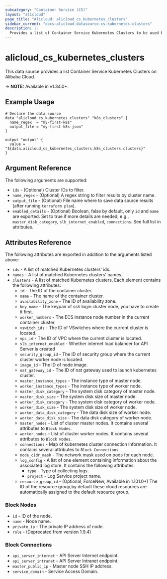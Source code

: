 ```yaml
---
subcategory: "Container Service (CS)"
layout: "alicloud"
page_title: "Alicloud: alicloud_cs_kubernetes_clusters"
sidebar_current: "docs-alicloud-datasource-cs-kubernetes-clusters"
description: |-
  Provides a list of Container Service Kubernetes Clusters to be used by the alicloud_cs_kubernetes_clusters resource.
---
```


# alicloud\_cs\_kubernetes\_clusters

This data source provides a list Container Service Kubernetes Clusters on Alibaba Cloud.

-> **NOTE:** Available in v1.34.0+.

## Example Usage

```
# Declare the data source
data "alicloud_cs_kubernetes_clusters" "k8s_clusters" {
  name_regex  = "my-first-k8s"
  output_file = "my-first-k8s-json"
}

output "output" {
  value = "${data.alicloud_cs_kubernetes_clusters.k8s_clusters.clusters}"
}
```

## Argument Reference

The following arguments are supported:

* `ids` - (Optional) Cluster IDs to filter.
* `name_regex` - (Optional) A regex string to filter results by cluster name.
* `output_file` - (Optional) File name where to save data source results (after running `terraform plan`).
* `enabled_details` - (Optional) Boolean, false by default, only `id` and `name` are exported. Set to true if more details are needed, e.g., `master_disk_category`, `slb_internet_enabled`, `connections`. See full list in attributes.

## Attributes Reference

The following attributes are exported in addition to the arguments listed above:

* `ids` - A list of matched Kubernetes clusters' ids.
* `names` - A list of matched Kubernetes clusters' names.
* `clusters` - A list of matched Kubernetes clusters. Each element contains the following attributes:
  * `id` - The ID of the container cluster.
  * `name` - The name of the container cluster.
  * `availability_zone` - The ID of availability zone.
  * `key_name` - The keypair of ssh login cluster node, you have to create it first.
  * `worker_numbers` - The ECS instance node number in the current container cluster.
  * `vswitch_ids` - The ID of VSwitches where the current cluster is located.
  * `vpc_id` - The ID of VPC where the current cluster is located.
  * `slb_internet_enabled` - Whether internet load balancer for API Server is created
  * `security_group_id` - The ID of security group where the current cluster worker node is located.
  * `image_id` - The ID of node image.
  * `nat_gateway_id` - The ID of nat gateway used to launch kubernetes cluster.
  * `master_instance_types` - The instance type of master node.
  * `worker_instance_types` - The instance type of worker node.
  * `master_disk_category` - The system disk category of master node.
  * `master_disk_size` - The system disk size of master node.
  * `worker_disk_category` - The system disk category of worker node.
  * `worker_disk_size` - The system disk size of worker node.
  * `worker_data_disk_category` - The data disk size of worker node.
  * `worker_data_disk_size` - The data disk category of worker node.
  * `master_nodes` - List of cluster master nodes. It contains several attributes to `Block Nodes`.
  * `worker_nodes` - List of cluster worker nodes. It contains several attributes to `Block Nodes`.
  * `connections` - Map of kubernetes cluster connection information. It contains several attributes to `Block Connections`.
  * `node_cidr_mask` - The network mask used on pods for each node.
  * `log_config` - A list of one element containing information about the associated log store. It contains the following attributes:
    * `type` - Type of collecting logs.
    * `project` - Log Service project name.
  * `resource_group_id` - (Optional, ForceNew, Available in 1.101.0+) The ID of the resource group,by default these cloud resources are automatically assigned to the default resource group.

### Block Nodes

* `id` - ID of the node.
* `name` - Node name.
* `private_ip` - The private IP address of node.
* `role` - (Deprecated from version 1.9.4)

### Block Connections

* `api_server_internet` - API Server Internet endpoint.
* `api_server_intranet` - API Server Intranet endpoint.
* `master_public_ip` - Master node SSH IP address.
* `service_domain` - Service Access Domain.
